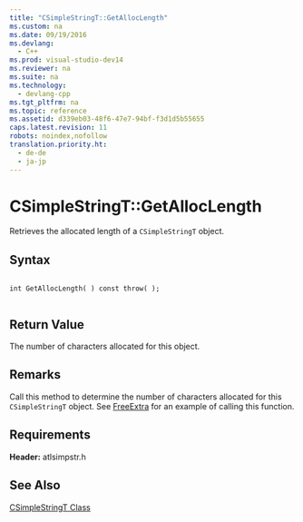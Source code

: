 ```yaml
---
title: "CSimpleStringT::GetAllocLength"
ms.custom: na
ms.date: 09/19/2016
ms.devlang: 
  - C++
ms.prod: visual-studio-dev14
ms.reviewer: na
ms.suite: na
ms.technology: 
  - devlang-cpp
ms.tgt_pltfrm: na
ms.topic: reference
ms.assetid: d339eb03-48f6-47e7-94bf-f3d1d5b55655
caps.latest.revision: 11
robots: noindex,nofollow
translation.priority.ht: 
  - de-de
  - ja-jp
---
```

# CSimpleStringT::GetAllocLength
Retrieves the allocated length of a `CSimpleStringT` object.  
  
## Syntax  
  
```  
  
int GetAllocLength( ) const throw( );  
  
```  
  
## Return Value  
 The number of characters allocated for this object.  
  
## Remarks  
 Call this method to determine the number of characters allocated for this `CSimpleStringT` object. See [FreeExtra](../vs140/CSimpleStringT--FreeExtra.md) for an example of calling this function.  
  
## Requirements  
 **Header:** atlsimpstr.h  
  
## See Also  
 [CSimpleStringT Class](../vs140/CSimpleStringT-Class.md)